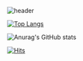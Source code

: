 ![header](https://capsule-render.vercel.app/api?type=waving&color=fff535&height=300&section=header&text=HI,%20I'm%20Yewon.&fontSize=90&fontColor=6d7458)


<!--
**yeahhh1e/yeahhh1e** is a ✨ _special_ ✨ repository because its `README.md` (this file) appears on your GitHub profile.

Here are some ideas to get you started:

- 🔭 I’m currently working on ...
- 🌱 I’m currently learning ...
- 👯 I’m looking to collaborate on ...
- 🤔 I’m looking for help with ...
- 💬 Ask me about ...
- 📫 How to reach me: ...
- 😄 Pronouns: ...
- ⚡ Fun fact: ...
-->

[![Top Langs](https://github-readme-stats.vercel.app/api/top-langs/?username=yeahhh1e&layout=compact)](https://github.com/yeahhh1e/github-readme-stats)

![Anurag's GitHub stats](https://github-readme-stats.vercel.app/api?username=yeahhh1e&show_icons=true&theme=yeblu)

[![Hits](https://hits.seeyoufarm.com/api/count/incr/badge.svg?url=https%3A%2F%2Fgithub.com%2Fyeahhh1e&count_bg=%23F3EA00&title_bg=%23367C20&icon=&icon_color=%23E7E7E7&title=hits&edge_flat=false)](https://hits.seeyoufarm.com)
